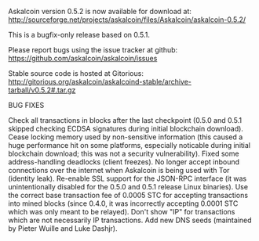Askalcoin version 0.5.2 is now available for download at:
http://sourceforge.net/projects/askalcoin/files/Askalcoin/askalcoin-0.5.2/

This is a bugfix-only release based on 0.5.1.

Please report bugs using the issue tracker at github:
https://github.com/askalcoin/askalcoin/issues

Stable source code is hosted at Gitorious:
http://gitorious.org/askalcoin/askalcoind-stable/archive-tarball/v0.5.2#.tar.gz

BUG FIXES

Check all transactions in blocks after the last checkpoint (0.5.0 and 0.5.1 skipped checking ECDSA signatures during initial blockchain download).
Cease locking memory used by non-sensitive information (this caused a huge performance hit on some platforms, especially noticable during initial blockchain download; this was
not a security vulnerability).
Fixed some address-handling deadlocks (client freezes).
No longer accept inbound connections over the internet when Askalcoin is being used with Tor (identity leak).
Re-enable SSL support for the JSON-RPC interface (it was unintentionally disabled for the 0.5.0 and 0.5.1 release Linux binaries).
Use the correct base transaction fee of 0.0005 STC for accepting transactions into mined blocks (since 0.4.0, it was incorrectly accepting 0.0001 STC which was only meant to be relayed).
Don't show "IP" for transactions which are not necessarily IP transactions.
Add new DNS seeds (maintained by Pieter Wuille and Luke Dashjr).
